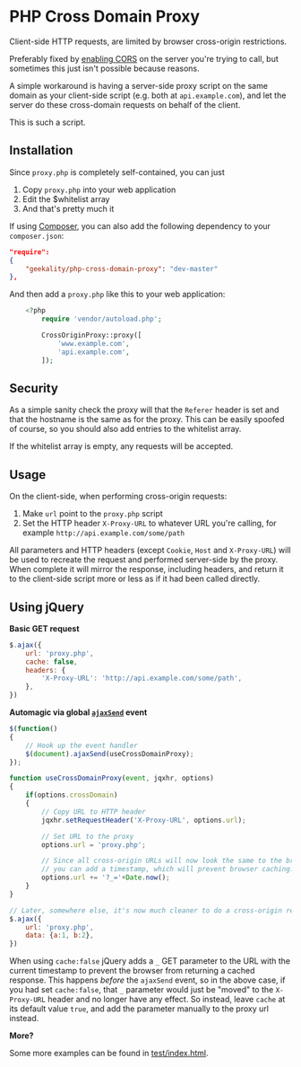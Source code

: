 PHP Cross Domain Proxy
===

Client-side HTTP requests, are limited by browser cross-origin restrictions.

Preferably fixed by [enabling CORS](http://enable-cors.org/server.html) on the server you're trying to call, but sometimes this just isn't possible because reasons.

A simple workaround is having a server-side proxy script on the same domain as your client-side script (e.g. both at `api.example.com`), and let the server do these cross-domain requests on behalf of the client.

This is such a script.



Installation
---

Since `proxy.php` is completely self-contained, you can just
1. Copy `proxy.php` into your web application
2. Edit the $whitelist array
3. And that's pretty much it

If using [Composer](http://getcomposer.org), you can also add
the following dependency to your `composer.json`:

``` JSON
"require":
{
	"geekality/php-cross-domain-proxy": "dev-master"
},
```

And then add a `proxy.php` like this to your web application:

``` PHP
	<?php
		require 'vendor/autoload.php';

		CrossOriginProxy::proxy([
			'www.example.com',
			'api.example.com',
		]);

```

Security
---

As a simple sanity check the proxy will that the `Referer` header is set and that the hostname is the same as for the proxy. This can be easily spoofed of course, so you should also add entries to the whitelist array.

If the whitelist array is empty, any requests will be accepted.


Usage
---

On the client-side, when performing cross-origin requests:

1. Make `url` point to the `proxy.php` script
2. Set the HTTP header `X-Proxy-URL` to whatever URL you're calling, for example `http://api.example.com/some/path`

All parameters and HTTP headers (except `Cookie`, `Host` and `X-Proxy-URL`) will be used to recreate the request and performed server-side by the proxy. When complete it will mirror the response, including headers, and return it to the client-side script more or less as if it had been called directly.


Using jQuery
---

**Basic GET request**

``` JAVASCRIPT
$.ajax({
    url: 'proxy.php',
    cache: false,
    headers: {
        'X-Proxy-URL': 'http://api.example.com/some/path',
    },
})
```

**Automagic via global [`ajaxSend`](http://api.jquery.com/ajaxSend/) event**


``` JAVASCRIPT
$(function()
{
	// Hook up the event handler
	$(document).ajaxSend(useCrossDomainProxy);
});

function useCrossDomainProxy(event, jqxhr, options)
{
	if(options.crossDomain)
	{
		// Copy URL to HTTP header
		jqxhr.setRequestHeader('X-Proxy-URL', options.url);

		// Set URL to the proxy
		options.url = 'proxy.php';

		// Since all cross-origin URLs will now look the same to the browser, 
		// you can add a timestamp, which will prevent browser caching.
		options.url += '?_='+Date.now();
	}
}

// Later, somewhere else, it's now much cleaner to do a cross-origin request
$.ajax({
	url: 'proxy.php',
    data: {a:1, b:2},
})

```

When using `cache:false` jQuery adds a `_` GET parameter to the URL with the current timestamp to prevent the browser from returning a cached response. This happens *before* the `ajaxSend` event, so in the above case, if you had set `cache:false`, that `_` parameter would just be "moved" to the `X-Proxy-URL` header and no longer have any effect. So instead, leave `cache` at its default value `true`, and add the parameter manually to the proxy url instead.

**More?**

Some more examples can be found in [test/index.html](test/index.html).
